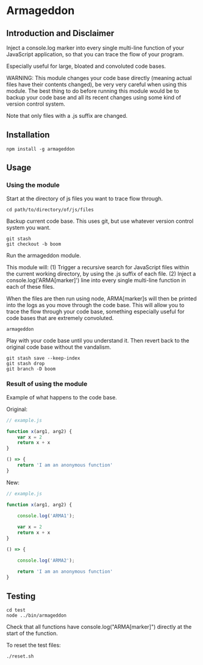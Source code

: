 # Armageddon

## Introduction and Disclaimer

Inject a console.log marker into every single multi-line function of your JavaScript application, so that you can trace the flow of your program. 

Especially useful for large, bloated and convoluted code bases.

WARNING: This module changes your code base directly (meaning actual files have their contents changed), be very very careful when using this module. The best thing to do before running this module would be to backup your code base and all its recent changes using some kind of version control system.

Note that only files with a .js suffix are changed.

## Installation

```
npm install -g armageddon
```

## Usage

### Using the module

Start at the directory of js files you want to trace flow through.
```
cd path/to/directory/of/js/files
```

Backup current code base. This uses git, but use whatever version control system you want.
```
git stash
git checkout -b boom
```

Run the armageddon module.

This module will:
(1) Trigger a recursive search for JavaScript files within the current working directory, by using the .js suffix of each file. 
(2) Inject a console.log('ARMA[marker]') line into every single multi-line function in each of these files.

When the files are then run using node, ARMA[marker]s will then be printed into the logs as you move through the code base. This will allow you to trace the flow through your code base, something especially useful for code bases that are extremely convoluted.

```
armageddon
```

Play with your code base until you understand it. Then revert back to the original code base without the vandalism.
```
git stash save --keep-index
git stash drop
git branch -D boom
```
### Result of using the module

Example of what happens to the code base. 

Original:
```javascript
// example.js

function x(arg1, arg2) {
	var x = 2
	return x + x
}

() => {
	return 'I am an anonymous function'
}
```

New:
```javascript
// example.js

function x(arg1, arg2) {
	
	console.log('ARMA1');

	var x = 2
	return x + x
}

() => {

	console.log('ARMA2');

	return 'I am an anonymous function'
}
```

## Testing

```
cd test
node ../bin/armageddon
```
Check that all functions have console.log("ARMA[marker]") directly at the start of the function.

To reset the test files:

```
./reset.sh
```

